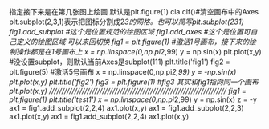 指定接下来是在第几张图上绘画
默认是plt.figure(1)
cla clf()#清空画布中的Axes
plt.subplot(2,3,1)表示把图标分割成2*3的网格。也可以简写plt.subplot(231)
fig1.add_subplot #这个是位置规范的绘图区域
fig1.add_axes #这个是位置可自己定义的绘图区域
可以来回切换
fig1 = plt.figure(1) #激活1号画布，接下来的绘制操作都是在1号画布上
x = np.linspace(0,np.pi*2,99)
y = np.sin(x)
plt.plot(x,y) #没设置subplot，则默认当前Axes是subplot(111)
plt.title('fig1')
fig2 = plt.figure(5) #激活5号画布
x = np.linspace(0,np.pi*2,99)
y = -np.sin(x)
plt.plot(x,y)
plt.title('fig2')
fig3 = plt.figure(1) #fig3 其实和fig1指向同一个画布
plt.plot(x,y)
//////////////////////////////////////////////////////////////////////
fig1 = plt.figure(1)
plt.title('test1')
x = np.linspace(0,np.pi*2,99)
y = np.sin(x)
z = -y
ax1 = fig1.add_subplot(2,2,4)
ax1.plot(x,y)
ax1 = fig1.add_subplot(2,2,3)
ax1.plot(x,y)
ax1 = fig1.add_subplot(2,2,4)
ax1.plot(x,y)
